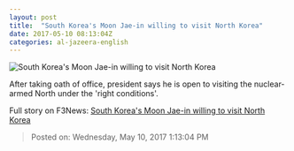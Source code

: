 ```yaml
---
layout: post
title:  "South Korea's Moon Jae-in willing to visit North Korea"
date: 2017-05-10 08:13:04Z
categories: al-jazeera-english
---
```


![South Korea's Moon Jae-in willing to visit North Korea](http://www.aljazeera.com/mritems/Images/2017/5/10/3e28dce1bd8d42b78f55e379ffc933ad_18.jpg)

After taking oath of office, president says he is open to visiting the nuclear-armed North under the 'right conditions'.


Full story on F3News: [South Korea's Moon Jae-in willing to visit North Korea](http://www.f3nws.com/n/TWsuWE)

> Posted on: Wednesday, May 10, 2017 1:13:04 PM
